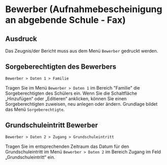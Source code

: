 ﻿# Bewerber (Aufnahmebescheinigung an abgebende Schule - Fax)

## Ausdruck

Das Zeugnis/der Bericht muss aus dem Menü `Bewerber` gedruckt werden.

## Sorgeberechtigten des Bewerbers

`Bewerber > Daten 1 > Familie`
 
Tragen Sie im Menü `Bewerber > Daten 1` im Bereich "Familie" die Sorgeberechtigten des Schülers ein. Wenn Sie die Schaltfläche „Hinzufügen“ oder „Editieren“ anklicken, können Sie einen Sorgeberechtigten zuweisen, neu anlegen oder ändern. Grundlage bildet das Menü `Sorgeberechtigte`.

## Grundschuleintritt Bewerber

`Bewerber > Daten 2 > Zugang > Grundschuleintritt`

Tragen Sie im entsprechenden Zeitraum das Datum für den Grundschuleintritt im Menü `Bewerber > Daten 2` im Bereich Zugang im Feld „Grundschuleintritt“ ein.
